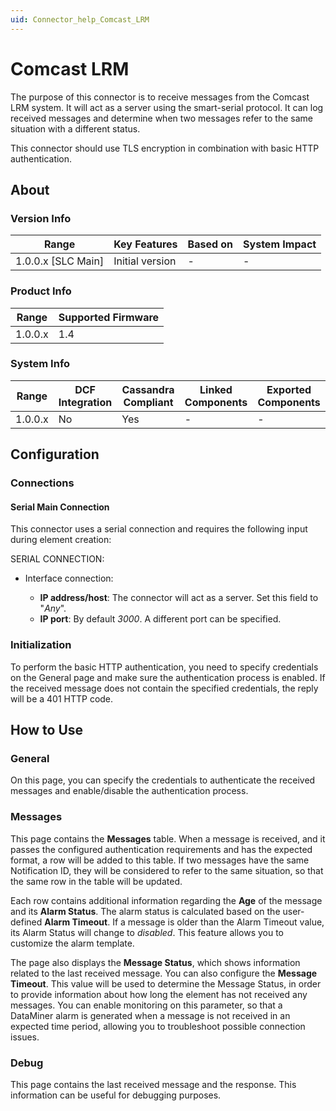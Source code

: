 ```yaml
---
uid: Connector_help_Comcast_LRM
---
```


# Comcast LRM

The purpose of this connector is to receive messages from the Comcast LRM system. It will act as a server using the smart-serial protocol. It can log received messages and determine when two messages refer to the same situation with a different status.

This connector should use TLS encryption in combination with basic HTTP authentication.

## About

### Version Info

| **Range**            | **Key Features** | **Based on** | **System Impact** |
|----------------------|------------------|--------------|-------------------|
| 1.0.0.x \[SLC Main\] | Initial version  | \-           | \-                |

### Product Info

| **Range** | **Supported Firmware** |
|-----------|------------------------|
| 1.0.0.x   | 1.4                    |

### System Info

| **Range** | **DCF Integration** | **Cassandra Compliant** | **Linked Components** | **Exported Components** |
|-----------|---------------------|-------------------------|-----------------------|-------------------------|
| 1.0.0.x   | No                  | Yes                     | \-                    | \-                      |

## Configuration

### Connections

#### Serial Main Connection

This connector uses a serial connection and requires the following input during element creation:

SERIAL CONNECTION:

- Interface connection:

  - **IP address/host**: The connector will act as a server. Set this field to "*Any*".
  - **IP port**: By default *3000*. A different port can be specified.

### Initialization

To perform the basic HTTP authentication, you need to specify credentials on the General page and make sure the authentication process is enabled. If the received message does not contain the specified credentials, the reply will be a 401 HTTP code.

## How to Use

### General

On this page, you can specify the credentials to authenticate the received messages and enable/disable the authentication process.

### Messages

This page contains the **Messages** table. When a message is received, and it passes the configured authentication requirements and has the expected format, a row will be added to this table. If two messages have the same Notification ID, they will be considered to refer to the same situation, so that the same row in the table will be updated.

Each row contains additional information regarding the **Age** of the message and its **Alarm Status**. The alarm status is calculated based on the user-defined **Alarm Timeout**. If a message is older than the Alarm Timeout value, its Alarm Status will change to *disabled*. This feature allows you to customize the alarm template.

The page also displays the **Message Status**, which shows information related to the last received message. You can also configure the **Message Timeout**. This value will be used to determine the Message Status, in order to provide information about how long the element has not received any messages. You can enable monitoring on this parameter, so that a DataMiner alarm is generated when a message is not received in an expected time period, allowing you to troubleshoot possible connection issues.

### Debug

This page contains the last received message and the response. This information can be useful for debugging purposes.
